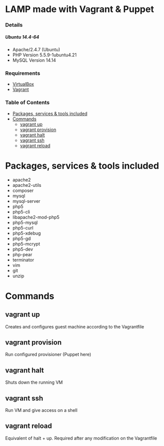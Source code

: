 LAMP made with Vagrant & Puppet
===============================

### Details

##### Ubuntu 14.4-64
* Apache/2.4.7 (Ubuntu)
* PHP Version 5.5.9-1ubuntu4.21
* MySQL Version 14.14

### Requirements
* [VirtualBox](https://www.virtualbox.org/)
* [Vagrant](https://www.vagrantup.com/)

### Table of Contents

* [Packages, services & tools included](#packages-services-tools-included)
* [Commands](#commands)
  * [vagrant up](#vagrant-up)
  * [vagrant provision](#vagrant-provision)
  * [vagrant halt](#vagrant-halt)
  * [vagrant ssh](#vagrant-ssh)
  * [vagrant reload](#vagrant-reload)

Packages, services & tools included
===================================

* apache2
* apache2-utils
* composer
* mysql
* mysql-server
* php5
* php5-cli
* libapache2-mod-php5
* php5-mysql
* php5-curl
* php5-xdebug
* php5-gd
* php5-mcrypt
* php5-dev
* php-pear
* terminator
* vim
* git
* unzip

Commands
========

vagrant up
----------

Creates and configures guest machine according to the Vagrantfile

vagrant provision
-----------------

Run configured provisioner (Puppet here)

vagrant halt
------------

Shuts down the running VM 

vagrant ssh
-----------

Run VM and give access on a shell

vagrant reload
--------------

Equivalent of halt + up. Required after any modification on the Vagrantfile